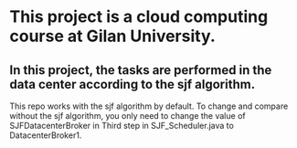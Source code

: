 # This project is a cloud computing course at Gilan University.

## In this project, the tasks are performed in the data center according to the sjf algorithm.

This repo works with the sjf algorithm by default.
To change and compare without the sjf algorithm, you only need to change the value of SJFDatacenterBroker in Third step in SJF_Scheduler.java to DatacenterBroker1.
